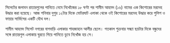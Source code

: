 সিলেটের জলাবন রাতারগুলের পানিতে নেমে নিখোঁজের ১৮ ঘণ্টা পর শামীম আহমদ (১৬) নামের এক কিশোরের মরদেহ উদ্ধার করা হয়েছে। আজ শনিবার দুপুর ১২টার দিকে মোটরঘাট এলাকা থেকে ওই কিশোরের মরদেহ উদ্ধার করে পুলিশ ও ফায়ার সার্ভিসের একটি যৌথ দল।

শামীম আহমদ সিলেট নগরের বাগবাড়ি এলাকার শাহজাহান আলীর ছেলে। গতকাল শুক্রবার সন্ধ্যা ছয়টার দিকে বন্ধুদের সঙ্গে রাতারগুল এলাকায় ঘুরতে গিয়ে পানিতে ডুবে নিখোঁজ হয় সে।
